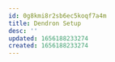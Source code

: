 ```yaml
---
id: 0g8kmi8r2sb6ec5koqf7a4m
title: Dendron Setup
desc: ''
updated: 1656188233274
created: 1656188233274
---
```


